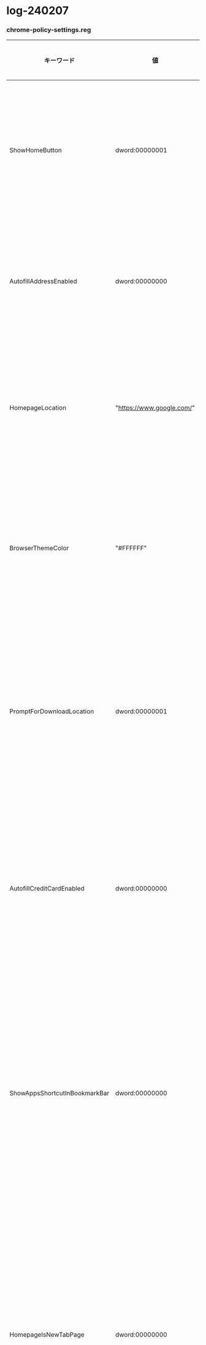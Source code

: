 # log-240207


### chrome-policy-settings.reg

| キーワード                        | 値              | 制御内容                                                     |
|----------------------------------|-----------------|--------------------------------------------------------------|
| ShowHomeButton                   | dword:00000001  | ホームボタンの表示を有効にする                                |
| AutofillAddressEnabled           | dword:00000000  | 住所の自動入力を無効にする                                    |
| HomepageLocation                 | "https://www.google.com/" | ホームページの場所を指定する                              |
| BrowserThemeColor                | "#FFFFFF"       | ブラウザのテーマカラーを指定する                              |
| PromptForDownloadLocation        | dword:00000001  | ダウンロード場所の指定をプロンプトする                        |
| AutofillCreditCardEnabled        | dword:00000000  | クレジットカードの自動入力を無効にする                        |
| ShowAppsShortcutInBookmarkBar    | dword:00000000  | ブックマークバーにアプリショートカットを表示しない             |
| HomepageIsNewTabPage             | dword:00000000  | ホームページが新しいタブページであるかどうかを指定する         |
| PasswordManagerEnabled           | dword:00000000  | パスワードマネージャーを無効にする                            |
| TaskManagerEndProcessEnabled     | dword:00000001  | タスクマネージャーでプロセスの終了を許可する                  |
| TranslateEnabled                 | dword:00000001  | ページの翻訳を有効にする                                      |
| BrowserAddPersonEnabled          | dword:00000000  | ブラウザにユーザーを追加する機能を無効にする                  |
| NTPCustomBackgroundEnabled       | dword:00000000  | 新しいタブページのカスタム背景を無効にする                    |
